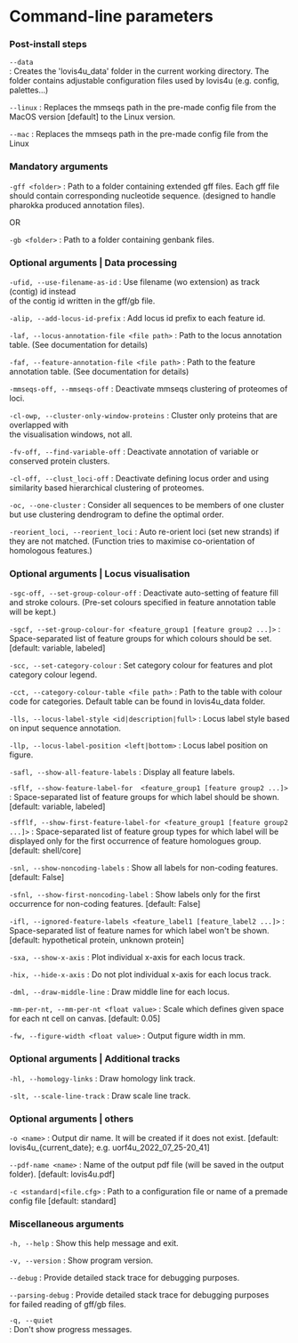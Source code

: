 # Сommand-line parameters



### Post-install steps

`--data`  
:    Creates the 'lovis4u_data' folder in the current working directory.
     The folder contains adjustable configuration files used by lovis4u
     (e.g. config, palettes...)

`--linux`
:    Replaces the mmseqs path in the pre-made config file from the MacOS
     version [default] to the Linux version.

`--mac`
:    Replaces the mmseqs path in the pre-made config file from the Linux

### Mandatory arguments
`-gff <folder>`
:    Path to a folder containing extended gff files.
     Each gff file should contain corresponding nucleotide sequence.
     (designed to handle pharokka produced annotation files).

 OR

`-gb <folder>`
:    Path to a folder containing genbank files.

### Optional arguments | Data processing

`-ufid, --use-filename-as-id`
:    Use filename (wo extension) as track (contig) id instead  
     of the contig id written in the gff/gb file.

`-alip, --add-locus-id-prefix`
:    Add locus id prefix to each feature id.

`-laf, --locus-annotation-file <file path>`
:    Path to the locus annotation table.
     (See documentation for details)

`-faf, --feature-annotation-file <file path>`
:    Path to the feature annotation table.
     (See documentation for details)

`-mmseqs-off, --mmseqs-off`
:   Deactivate mmseqs clustering of proteomes of loci.

`-cl-owp, --cluster-only-window-proteins`
:    Cluster only proteins that are overlapped with  
     the visualisation windows, not all.

`-fv-off, --find-variable-off`
:    Deactivate annotation of variable or conserved protein clusters.

`-cl-off, --clust_loci-off`
:    Deactivate defining locus order and using similarity based hierarchical
    clustering of proteomes.

`-oc, --one-cluster`
:    Consider all sequences to be members of one cluster but use clustering
    dendrogram to define the optimal order.

`-reorient_loci, --reorient_loci`
:    Auto re-orient loci (set new strands) if they are not matched.
     (Function tries to maximise co-orientation of homologous features.)

### Optional arguments | Locus visualisation
`-sgc-off, --set-group-colour-off`
:    Deactivate auto-setting of feature fill and stroke colours.
     (Pre-set colours specified in feature annotation table will be kept.)

`-sgcf, --set-group-colour-for <feature_group1 [feature group2 ...]>`
:    Space-separated list of feature groups for which colours should be set.
     [default: variable, labeled]

`-scc, --set-category-colour`
:    Set category colour for features and plot category colour legend.

`-cct, --category-colour-table <file path>`
:    Path to the table with colour code for categories.
     Default table can be found in lovis4u_data folder.

`-lls, --locus-label-style <id|description|full>`
:    Locus label style based on input sequence annotation.

`-llp, --locus-label-position <left|bottom>`
:    Locus label position on figure.

`-safl, --show-all-feature-labels`
:    Display all feature labels.

`-sflf, --show-feature-label-for  <feature_group1 [feature group2 ...]>`
:    Space-separated list of feature groups for which label should be shown.
     [default: variable, labeled]

`-sfflf, --show-first-feature-label-for <feature_group1 [feature group2 ...]>`
:    Space-separated list of feature group types for which label will be displayed
      only for the first occurrence of feature homologues group.
     [default: shell/core]

`-snl, --show-noncoding-labels`
:    Show all labels for non-coding features. [default: False]

`-sfnl, --show-first-noncoding-label`
:    Show labels only for the first occurrence for non-coding features.
     [default: False]

`-ifl, --ignored-feature-labels <feature_label1 [feature_label2 ...]>`
:    Space-separated list of feature names for which label won't be shown.
     [default: hypothetical protein, unknown protein]

`-sxa, --show-x-axis`
:    Plot individual x-axis for each locus track.

`-hix, --hide-x-axis`
:    Do not plot individual x-axis for each locus track.

`-dml, --draw-middle-line`
:    Draw middle line for each locus.

`-mm-per-nt, --mm-per-nt <float value>`
:   Scale which defines given space for each nt cell on canvas.
     [default: 0.05]

`-fw, --figure-width <float value>`
:    Output figure width in mm.

### Optional arguments | Additional tracks
`-hl, --homology-links`
:    Draw homology link track.

`-slt, --scale-line-track`
:    Draw scale line track.


### Optional arguments | others
`-o <name>`
:    Output dir name. It will be created if it does not exist.
  	 [default: lovis4u_{current_date}; e.g. uorf4u_2022_07_25-20_41]

`--pdf-name <name>`
:    Name of the output pdf file (will be saved in the output folder).
     [default: lovis4u.pdf]

`-c <standard|<file.cfg>`
:    Path to a configuration file or name of a premade config file
     [default: standard]

### Miscellaneous arguments
`-h, --help`
:    Show this help message and exit.

`-v, --version`
:    Show program version.

`--debug`
:    Provide detailed stack trace for debugging purposes.

`--parsing-debug`
:    Provide detailed stack trace for debugging purposes   
     for failed reading of gff/gb files.

`-q, --quiet`	
:    Don't show progress messages.

	
